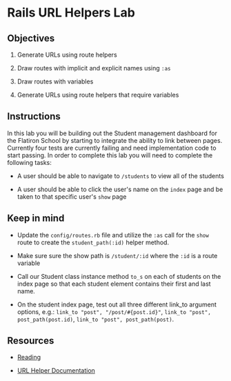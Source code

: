 # Rails URL Helpers Lab 

## Objectives

1. Generate URLs using route helpers

2. Draw routes with implicit and explicit names using ```:as```

3. Draw routes with variables

4. Generate URLs using route helpers that require variables


## Instructions

In this lab you will be building out the Student management dashboard for the Flatiron School by starting to integrate the ability to link between pages. Currently four tests are currently failing and need implementation code to start passing. In order to complete this lab you will need to complete the following tasks:

* A user should be able to navigate to `/students` to view all of the students

* A user should be able to click the user's name on the `index` page and be taken to that specific user's `show` page


## Keep in mind

* Update the ```config/routes.rb``` file and utilize the ```:as``` call for the ```show``` route to create the ```student_path(:id)``` helper method.

* Make sure sure the show path is ```/student/:id``` where the ```:id``` is a route variable

* Call our Student class instance method ```to_s``` on each of students on the index page so that each student element contains their first and last name.

* On the student index page, test out all three different link_to argument options, e.g.: ```link_to "post", "/post/#{post.id}"```, ```link_to "post", post_path(post.id)```, ```link_to "post", post_path(post)```.


## Resources

* [Reading](https://github.com/learn-co-curriculum/rails-url-helpers-readme)

* [URL Helper Documentation](http://api.rubyonrails.org/classes/ActionView/Helpers/UrlHelper.html)